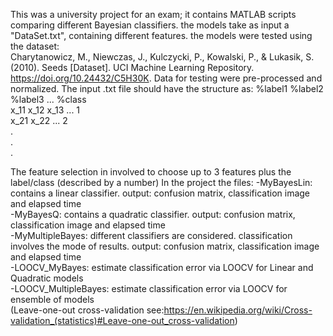 This was a university project for an exam; it contains MATLAB scripts comparing different Bayesian classifiers.
the models take as input a "DataSet.txt", containing different features.
the models were tested using the dataset:  
Charytanowicz, M., Niewczas, J., Kulczycki, P., Kowalski, P., & Lukasik, S. (2010). Seeds [Dataset]. UCI Machine Learning Repository. https://doi.org/10.24432/C5H30K.
Data for testing were pre-processed and normalized. The input .txt file should have the structure as:
%label1 %label2 %label3  ... %class  
x_11 x_12 x_13 ...           1   
x_21 x_22 ...                2  
.  
.  
.  

The feature selection in involved to choose up to 3 features plus the label/class (described by a number)
In the project the files:
-MyBayesLin: contains a linear classifier. output: confusion matrix, classification image and elapsed time  
-MyBayesQ:   contains a quadratic classifier. output: confusion matrix, classification image and elapsed time  
-MyMultipleBayes: different classifiers are considered. classification involves the mode of results. output: confusion matrix, classification image and elapsed time  
-LOOCV_MyBayes: estimate classification error via LOOCV for Linear and Quadratic models  
-LOOCV_MultipleBayes: estimate classification error via LOOCV for ensemble of models  
(Leave-one-out cross-validation see:https://en.wikipedia.org/wiki/Cross-validation_(statistics)#Leave-one-out_cross-validation)  








